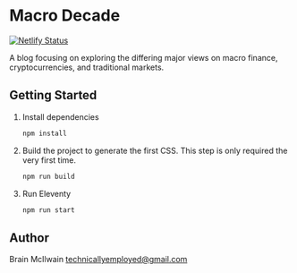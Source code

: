 # Macro Decade

[![Netlify Status](https://api.netlify.com/api/v1/badges/510602ff-9c2a-4e9a-a142-2f7ff4d72ccb/deploy-status)](https://app.netlify.com/sites/macro-notes/deploys)

A blog focusing on exploring the differing major views on macro finance, cryptocurrencies, and traditional markets.

## Getting Started

1. Install dependencies

   ```sh
   npm install
   ```

2. Build the project to generate the first CSS. This step is only required the very first time.

   ```sh
   npm run build
   ```

3. Run Eleventy

   ```sh
   npm run start
   ```

## Author

Brain McIlwain <technicallyemployed@gmail.com>
